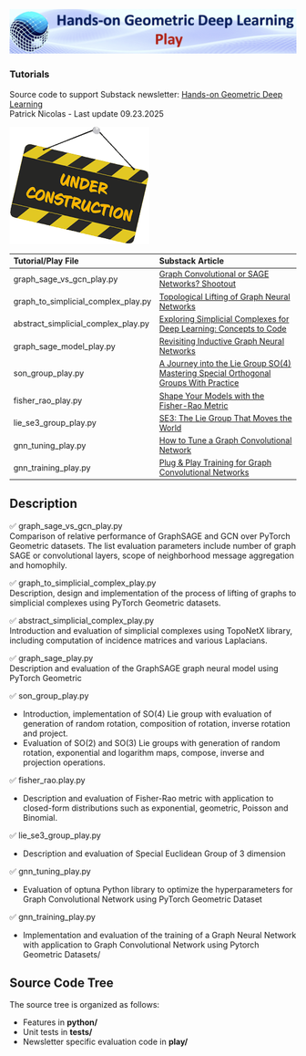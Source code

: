 ![Banner](../images/GitHub_Banner_Play.png)
### Tutorials

Source code to support Substack newsletter: [Hands-on Geometric Deep Learning](https://patricknicolas.substack.com)     
Patrick Nicolas - Last update 09.23.2025    

![Under](../images/Under_construction.png)


| Tutorial/Play File                  | Substack Article                                                                                                                                                                                                                                    |
|:------------------------------------|:----------------------------------------------------------------------------------------------------------------------------------------------------------------------------------------------------------------------------------------------------|
| graph_sage_vs_gcn_play.py           | [Graph Convolutional or SAGE Networks? Shootout](https://patricknicolas.substack.com/p/graph-convolutional-or-sage-networks)                                                                                                                                                                                                  | 
| graph_to_simplicial_complex_play.py | [Topological Lifting of Graph Neural Networks](https://patricknicolas.substack.com/p/topological-lifting-of-graph-neural)                                                                                                                           |
| abstract_simplicial_complex_play.py | [Exploring Simplicial Complexes for Deep Learning: Concepts to Code](https://patricknicolas.substack.com/p/exploring-simplicial-complexes-for)                                                                                                      |
| graph_sage_model_play.py            | [Revisiting Inductive Graph Neural Networks](https://patricknicolas.substack.com/p/revisiting-inductive-graph-neural)                                                                                                                               |     
| son_group_play.py                   | [A Journey into the Lie Group SO(4)](https://patricknicolas.substack.com/p/a-journey-into-the-lie-group-so4)  <br/>  [Mastering Special Orthogonal Groups With Practice](https://patricknicolas.substack.com/p/mastering-special-orthogonal-groups) |    
| fisher_rao_play.py                  | [Shape Your Models with the Fisher-Rao Metric](https://patricknicolas.substack.com/p/shape-your-models-with-the-fisher)                                                                                                                             |                                                                                                                                                                                              |
| lie_se3_group_play.py               | [SE3: The Lie Group That Moves the World](https://patricknicolas.substack.com/p/se3-the-lie-group-that-moves-the)                                                                                                                                   |   
| gnn_tuning_play.py  | [How to Tune a Graph Convolutional Network](https://patricknicolas.substack.com/p/how-to-tune-a-graph-convolutional)                                                                                                                                |           
| gnn_training_play.py | [Plug & Play Training for Graph Convolutional Networks](https://patricknicolas.substack.com/p/plug-and-play-training-for-graph)                                                                                                                     |

## Description   
✅ graph_sage_vs_gcn_play.py     
Comparison of relative performance of GraphSAGE and GCN over PyTorch Geometric datasets. The list evaluation parameters include number of graph SAGE or convolutional layers, scope of neighborhood message aggregation and homophily.   
    
✅ graph_to_simplicial_complex_play.py     
Description, design and implementation of the process of lifting of graphs to simplicial complexes using PyTorch Geometric datasets.    
   
✅ abstract_simplicial_complex_play.py    
Introduction and evaluation of simplicial complexes using TopoNetX library, including computation of incidence matrices and various Laplacians.

✅ graph_sage_play.py      
Description and evaluation of the GraphSAGE graph neural model using PyTorch Geometric     

✅ son_group_play.py      
- Introduction, implementation of SO(4) Lie group with evaluation of generation of random rotation, composition of rotation, inverse rotation and project.    
- Evaluation of SO(2) and SO(3) Lie groups with generation of random rotation, exponential and logarithm maps, compose, inverse and projection operations.      

✅ fisher_rao.play.py    
- Description and evaluation of Fisher-Rao metric with application to closed-form distributions such as exponential, geometric, Poisson and Binomial.   
  
✅ lie_se3_group_play.py    
- Description and evaluation of Special Euclidean Group of 3 dimension

✅ gnn_tuning_play.py 
- Evaluation of optuna Python library to optimize the hyperparameters for Graph Convolutional Network using PyTorch Geometric Dataset

✅ gnn_training_play.py
- Implementation and evaluation of the training of a Graph Neural Network with application to Graph Convolutional Network using Pytorch Geometric Datasets/

## Source Code Tree
The source tree is organized as follows: 
- Features in __python/__ 
- Unit tests in __tests/__ 
- Newsletter specific evaluation code in __play/__



